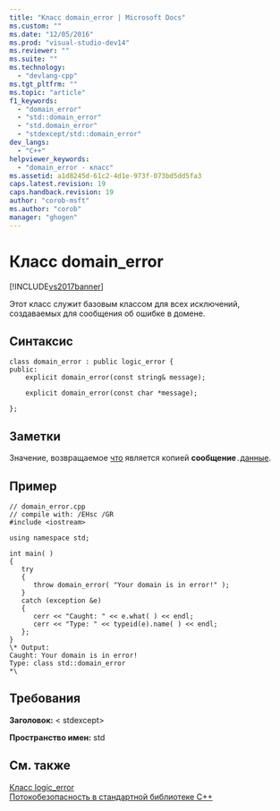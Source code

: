 ```yaml
---
title: "Класс domain_error | Microsoft Docs"
ms.custom: ""
ms.date: "12/05/2016"
ms.prod: "visual-studio-dev14"
ms.reviewer: ""
ms.suite: ""
ms.technology: 
  - "devlang-cpp"
ms.tgt_pltfrm: ""
ms.topic: "article"
f1_keywords: 
  - "domain_error"
  - "std::domain_error"
  - "std.domain_error"
  - "stdexcept/std::domain_error"
dev_langs: 
  - "C++"
helpviewer_keywords: 
  - "domain_error - класс"
ms.assetid: a1d8245d-61c2-4d1e-973f-073bd5dd5fa3
caps.latest.revision: 19
caps.handback.revision: 19
author: "corob-msft"
ms.author: "corob"
manager: "ghogen"
---
```

# Класс domain_error
[!INCLUDE[vs2017banner](../assembler/inline/includes/vs2017banner.md)]

Этот класс служит базовым классом для всех исключений, создаваемых для сообщения об ошибке в домене.  
  
## <a name="syntax"></a>Синтаксис  
  
```  
class domain_error : public logic_error {  
public:  
    explicit domain_error(const string& message);

    explicit domain_error(const char *message);

};  
```  
  
## <a name="remarks"></a>Заметки  
 Значение, возвращаемое [что](../standard-library/exception-class1.md) является копией **сообщение**`.`[данные](../standard-library/basic-string-class.md#basic_string__data).  
  
## <a name="example"></a>Пример  
  
```  
// domain_error.cpp  
// compile with: /EHsc /GR  
#include <iostream>  
  
using namespace std;  
  
int main( )  
{  
   try   
   {  
      throw domain_error( "Your domain is in error!" );  
   }  
   catch (exception &e)   
   {  
      cerr << "Caught: " << e.what( ) << endl;  
      cerr << "Type: " << typeid(e).name( ) << endl;  
   };  
}  
\* Output:   
Caught: Your domain is in error!  
Type: class std::domain_error  
*\  
```  
  
## <a name="requirements"></a>Требования  
 **Заголовок:** \< stdexcept>  
  
 **Пространство имен:** std  
  
## <a name="see-also"></a>См. также  
 [Класс logic_error](../standard-library/logic-error-class.md)   
 [Потокобезопасность в стандартной библиотеке C++](../standard-library/thread-safety-in-the-cpp-standard-library.md)


